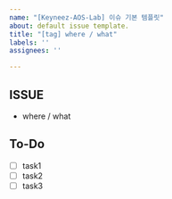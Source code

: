 ```yaml
---
name: "[Keyneez-AOS-Lab] 이슈 기본 템플릿"
about: default issue template.
title: "[tag] where / what"
labels: ''
assignees: ''

---
```


## ISSUE
- where / what

## To-Do
- [ ] task1
- [ ] task2
- [ ] task3
